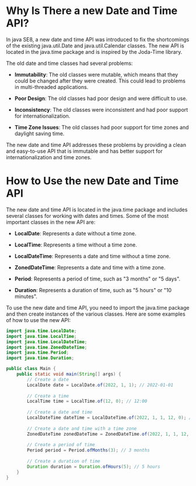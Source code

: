 # Why Is There a new Date and Time API?

In java SE8, a new date and time API was introduced to fix the shortcomings of the existing java.util.Date and java.util.Calendar classes. The new API is located in the java.time package and is inspired by the Joda-Time library.

The old date and time classes had several problems:

- **Immutability**: The old classes were mutable, which means that they could be changed after they were created. This could lead to problems in multi-threaded applications.

- **Poor Design**: The old classes had poor design and were difficult to use.

- **Inconsistency**: The old classes were inconsistent and had poor support for internationalization.

- **Time Zone Issues**: The old classes had poor support for time zones and daylight saving time.

The new date and time API addresses these problems by providing a clean and easy-to-use API that is immutable and has better support for internationalization and time zones.

# How to Use the new Date and Time API

The new date and time API is located in the java.time package and includes several classes for working with dates and times. Some of the most important classes in the new API are:

- **LocalDate**: Represents a date without a time zone.

- **LocalTime**: Represents a time without a time zone.

- **LocalDateTime**: Represents a date and time without a time zone.

- **ZonedDateTime**: Represents a date and time with a time zone.

- **Period**: Represents a period of time, such as "3 months" or "5 days".

- **Duration**: Represents a duration of time, such as "5 hours" or "10 minutes".

To use the new date and time API, you need to import the java.time package and then create instances of the various classes. Here are some examples of how to use the new API:

```java
import java.time.LocalDate;
import java.time.LocalTime;
import java.time.LocalDateTime;
import java.time.ZonedDateTime;
import java.time.Period;
import java.time.Duration;

public class Main {
    public static void main(String[] args) {
        // Create a date
        LocalDate date = LocalDate.of(2022, 1, 1); // 2022-01-01
        
        // Create a time
        LocalTime time = LocalTime.of(12, 0); // 12:00
        
        // Create a date and time
        LocalDateTime dateTime = LocalDateTime.of(2022, 1, 1, 12, 0); // 2022-01-01T12:00
        
        // Create a date and time with a time zone
        ZonedDateTime zonedDateTime = ZonedDateTime.of(2022, 1, 1, 12, 0, 0, 0, ZoneId.of("America/New_York")); // 2022-01-01T12:00-05:00[America/New_York]
        
        // Create a period of time
        Period period = Period.ofMonths(3); // 3 months
        
        // Create a duration of time
        Duration duration = Duration.ofHours(5); // 5 hours
    }
}
```